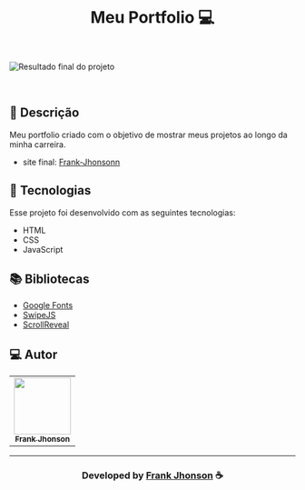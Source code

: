 <h1 align="center">
  Meu Portfolio 💻
</h1>

<br>

![Resultado final do projeto](https://cdn.discordapp.com/attachments/995930920576090216/999083187990970448/po.png)

<br>

## 📝 Descrição 

Meu portfolio criado com o objetivo de mostrar meus projetos ao longo da minha carreira.  

- site final: [Frank-Jhonsonn](https://frank-jhonsonn.web.app/)

## 🚀 Tecnologias

Esse projeto foi desenvolvido com as seguintes tecnologias:
 
- HTML 
- CSS
- JavaScript

## 📚 Bibliotecas

- [Google Fonts](https://fonts.google.com/)
- [SwipeJS](https://github.com/nolimits4web/Swiper)
- [ScrollReveal](https://scrollrevealjs.org/)


 </p>
 
## 💻 Autor<br>
<table>
  <tr>
    <td align="center">
      <a href="https://github.com/MallowDiscord">
        <img src="https://frank-jhonsonn.web.app/assets/images/eu.png" width="100px;" /><br>
        <sub>
          <b>Frank Jhonson</b>
        </sub>
      </a>
    </td>
  </tr>
</table>

-----

  <h3 align="center"> Developed by <a href="https://frank-jhonsonn.web.app/">Frank Jhonson</a> ☕</h3>
